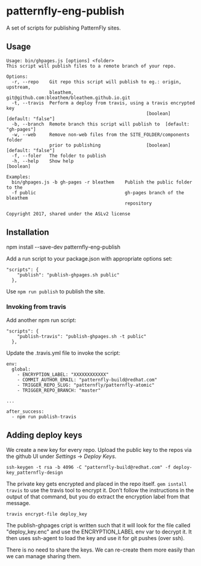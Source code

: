 # patternfly-eng-publish
A set of scripts for publishing PatternFly sites.

## Usage

```
Usage: bin/ghpages.js [options] <folder>
This script will publish files to a remote branch of your repo.

Options:
  -r, --repo    Git repo this script will publish to eg.: origin, upstream,
                bleathem, git@github.com:bleathem/bleathem.github.io.git
  -t, --travis  Perform a deploy from travis, using a travis encrypted key
                                                    [boolean] [default: "false"]
  -b, --branch  Remote branch this script will publish to  [default: "gh-pages"]
  -w, --web     Remove non-web files from the SITE_FOLDER/components folder
                prior to publishing                 [boolean] [default: "false"]
  -f, --foler   The folder to publish
  -h, --help    Show help                                              [boolean]

Examples:
  bin/ghpages.js -b gh-pages -r bleathem    Publish the public folder to the
  -f public                                 gh-pages branch of the bleathem
                                            repository

Copyright 2017, shared under the ASLv2 license
```

## Installation
npm install --save-dev patternfly-eng-publish

Add a run script to your package.json with appropriate options set:

```
"scripts": {
    "publish": "publish-ghpages.sh public"
  },
```

Use `npm run publish` to publish the site.

### Invoking from travis
Add another npm run script:

```
"scripts": {
    "publish-travis": "publish-ghpages.sh -t public"
  },
```

Update the .travis.yml file to invoke the script:

```
env:
  global:
    - ENCRYPTION_LABEL: "XXXXXXXXXXXX"
    - COMMIT_AUTHOR_EMAIL: "patternfly-build@redhat.com"
    - TRIGGER_REPO_SLUG: "patternfly/patternfly-atomic"
    - TRIGGER_REPO_BRANCH: "master"

...

after_success:
  - npm run publish-travis
```

## Adding deploy keys

We create a new key for every repo. Upload the public key to the repos via the github UI under _Settings_ -> _Deploy Keys_.

```ssh-keygen -t rsa -b 4096 -C "patternfly-build@redhat.com" -f deploy-key_patternfly-design```

The private key gets encrypted and placed in the repo itself.  `gem isntall travis` to use the travis tool to encrypt it.  Don't follow the instructions in the output of that command, but you do extract the encryption label from that message.

```travis encrypt-file deploy_key```

The publish-ghpages cript is written such that it will look for the file called "deploy_key.enc" and use the ENCRYPTION_LABEL env var to decrypt it.  It then uses ssh-agent to load the key and use it for git pushes (over ssh).

There is no need to share the keys.  We can re-create them more easily than we can manage sharing them.
